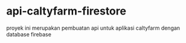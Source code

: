 # api-caltyfarm-firestore
proyek ini merupakan pembuatan api untuk aplikasi caltyfarm dengan database firebase
